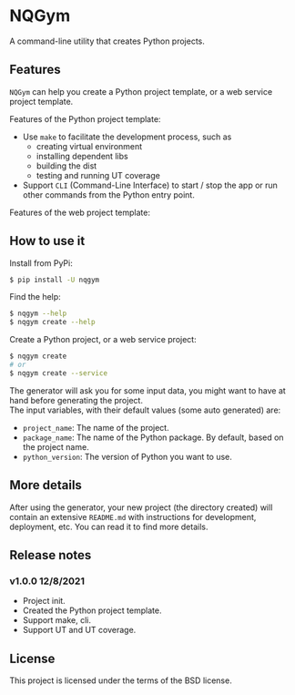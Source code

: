 # NQGym

A command-line utility that creates Python projects.

## Features

`NQGym` can help you create a Python project template, or a web service project template.

Features of the Python project template:

- Use `make` to facilitate the development process, such as 
    - creating virtual environment
    - installing dependent libs
    - building the dist
    - testing and running UT coverage
- Support `CLI` (Command-Line Interface) to start / stop the app or run other commands from the Python entry point.

Features of the web project template:

## How to use it

Install from PyPi:

```bash
$ pip install -U nqgym
```

Find the help:

```bash
$ nqgym --help
$ nqgym create --help
```

Create a Python project, or a web service project:

```bash
$ nqgym create
# or
$ nqgym create --service
```

The generator will ask you for some input data, you might want to have at hand before generating the project.  
The input variables, with their default values (some auto generated) are:

- `project_name`: The name of the project.
- `package_name`: The name of the Python package. By default, based on the project name.
- `python_version`: The version of Python you want to use.

## More details

After using the generator, your new project (the directory created) will contain an extensive `README.md` with instructions for development, deployment, etc. You can read it to find more details.

## Release notes

### v1.0.0 12/8/2021

- Project init.
- Created the Python project template.
- Support make, cli.
- Support UT and UT coverage.

## License

This project is licensed under the terms of the BSD license.

